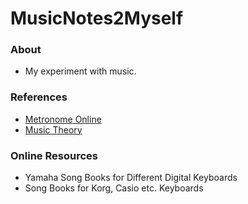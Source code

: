 # MusicNotes2Myself

### About
* My experiment with music.

### References
* [Metronome Online](https://www.metronomeonline.com/)
* [Music Theory](https://www.basicmusictheory.com/)

### Online Resources
* Yamaha Song Books for Different Digital Keyboards
* Song Books for Korg, Casio etc. Keyboards
